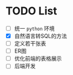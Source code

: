 # TODO List

- [ ] 统一 `python` 环境
- [x] 自然语言转SQL的方法
- [ ] 定义若干张表
- [ ] ER图
- [ ] 优化前端的表格展示
- [ ] 后端开发